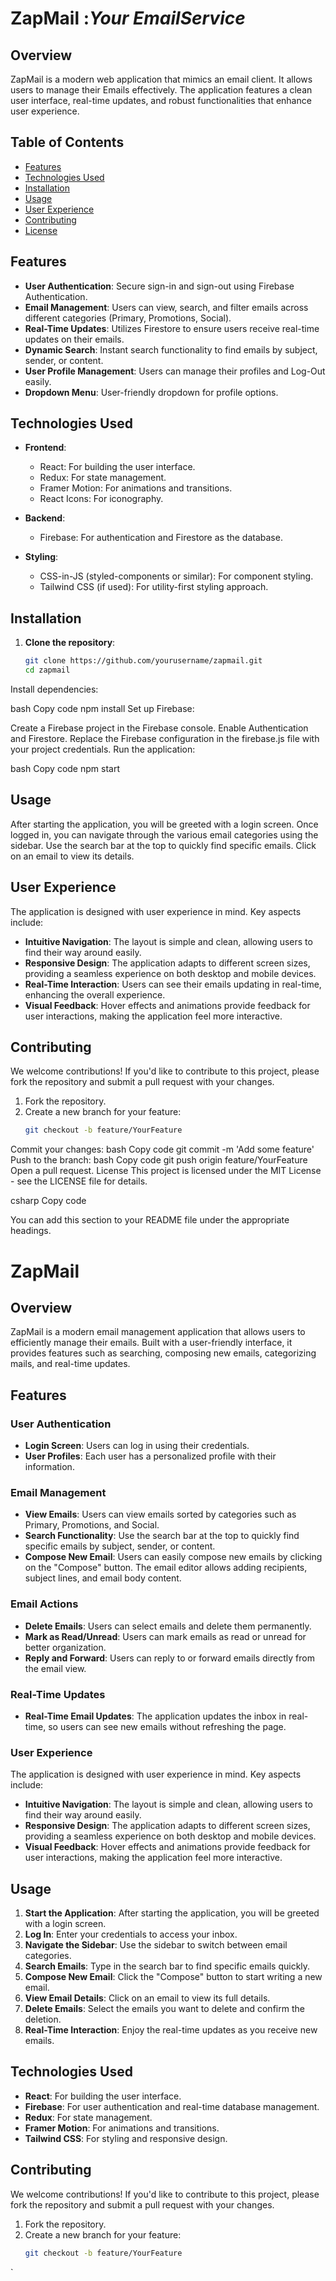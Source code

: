 # ZapMail :***Your EmailService***

## Overview

ZapMail is a modern web application that mimics an email client. It allows users to manage their Emails effectively. The application features a clean user interface, real-time updates, and robust functionalities that enhance user experience.

## Table of Contents

- [Features](#features)
- [Technologies Used](#technologies-used)
- [Installation](#installation)
- [Usage](#usage)
- [User Experience](#user-experience)
- [Contributing](#contributing)
- [License](#license)

## Features

- **User Authentication**: Secure sign-in and sign-out using Firebase Authentication.
- **Email Management**: Users can view, search, and filter emails across different categories (Primary, Promotions, Social).
- **Real-Time Updates**: Utilizes Firestore to ensure users receive real-time updates on their emails.
- **Dynamic Search**: Instant search functionality to find emails by subject, sender, or content.
- **User Profile Management**: Users can manage their profiles and Log-Out easily.
- **Dropdown Menu**: User-friendly dropdown for profile options.

## Technologies Used

- **Frontend**:
  - React: For building the user interface.
  - Redux: For state management.
  - Framer Motion: For animations and transitions.
  - React Icons: For iconography.

- **Backend**:
  - Firebase: For authentication and Firestore as the database.
    
- **Styling**:
  - CSS-in-JS (styled-components or similar): For component styling.
  - Tailwind CSS (if used): For utility-first styling approach.

## Installation

1. **Clone the repository**:
   ```bash
   git clone https://github.com/yourusername/zapmail.git
   cd zapmail
Install dependencies:

bash
Copy code
npm install
Set up Firebase:

Create a Firebase project in the Firebase console.
Enable Authentication and Firestore.
Replace the Firebase configuration in the firebase.js file with your project credentials.
Run the application:

bash
Copy code
npm start


## Usage

After starting the application, you will be greeted with a login screen. Once logged in, you can navigate through the various email categories using the sidebar. Use the search bar at the top to quickly find specific emails. Click on an email to view its details.

## User Experience

The application is designed with user experience in mind. Key aspects include:

- **Intuitive Navigation**: The layout is simple and clean, allowing users to find their way around easily.
- **Responsive Design**: The application adapts to different screen sizes, providing a seamless experience on both desktop and mobile devices.
- **Real-Time Interaction**: Users can see their emails updating in real-time, enhancing the overall experience.
- **Visual Feedback**: Hover effects and animations provide feedback for user interactions, making the application feel more interactive.

## Contributing

We welcome contributions! If you'd like to contribute to this project, please fork the repository and submit a pull request with your changes.

1. Fork the repository.
2. Create a new branch for your feature:
   ```bash
   git checkout -b feature/YourFeature
Commit your changes:
bash
Copy code
git commit -m 'Add some feature'
Push to the branch:
bash
Copy code
git push origin feature/YourFeature
Open a pull request.
License
This project is licensed under the MIT License - see the LICENSE file for details.

csharp
Copy code

You can add this section to your README file under the appropriate headings.
# ZapMail

## Overview

ZapMail is a modern email management application that allows users to efficiently manage their emails. Built with a user-friendly interface, it provides features such as searching, composing new emails, categorizing mails, and real-time updates.

## Features

### User Authentication
- **Login Screen**: Users can log in using their credentials.
- **User Profiles**: Each user has a personalized profile with their information.

### Email Management
- **View Emails**: Users can view emails sorted by categories such as Primary, Promotions, and Social.
- **Search Functionality**: Use the search bar at the top to quickly find specific emails by subject, sender, or content.
- **Compose New Email**: Users can easily compose new emails by clicking on the "Compose" button. The email editor allows adding recipients, subject lines, and email body content.

### Email Actions
- **Delete Emails**: Users can select emails and delete them permanently.
- **Mark as Read/Unread**: Users can mark emails as read or unread for better organization.
- **Reply and Forward**: Users can reply to or forward emails directly from the email view.

### Real-Time Updates
- **Real-Time Email Updates**: The application updates the inbox in real-time, so users can see new emails without refreshing the page.

### User Experience
The application is designed with user experience in mind. Key aspects include:
- **Intuitive Navigation**: The layout is simple and clean, allowing users to find their way around easily.
- **Responsive Design**: The application adapts to different screen sizes, providing a seamless experience on both desktop and mobile devices.
- **Visual Feedback**: Hover effects and animations provide feedback for user interactions, making the application feel more interactive.

## Usage

1. **Start the Application**: After starting the application, you will be greeted with a login screen.
2. **Log In**: Enter your credentials to access your inbox.
3. **Navigate the Sidebar**: Use the sidebar to switch between email categories.
4. **Search Emails**: Type in the search bar to find specific emails quickly.
5. **Compose New Email**: Click the "Compose" button to start writing a new email.
6. **View Email Details**: Click on an email to view its full details.
7. **Delete Emails**: Select the emails you want to delete and confirm the deletion.
8. **Real-Time Interaction**: Enjoy the real-time updates as you receive new emails.

## Technologies Used

- **React**: For building the user interface.
- **Firebase**: For user authentication and real-time database management.
- **Redux**: For state management.
- **Framer Motion**: For animations and transitions.
- **Tailwind CSS**: For styling and responsive design.

## Contributing

We welcome contributions! If you'd like to contribute to this project, please fork the repository and submit a pull request with your changes.

1. Fork the repository.
2. Create a new branch for your feature:
   ```bash
   git checkout -b feature/YourFeature
`
